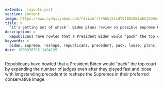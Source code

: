 ```yaml
--- 
extends: _layouts.post 
section: content 
image: https://www.nydailynews.com/resizer/YFh6SqYi5dYQtSQcUBiuhAjObWs=/1200x0/top/cloudfront-us-east-1.images.arcpublishing.com/tronc/QG5OTQEPPRAWXGDMDNBJOELSZE.jpg 
title: > 
  ’It’s getting out of whack’: Biden plans review on possible Supreme Court packing 
description: > 
  Republicans have howled that a President Biden would “pack” the top court by expanding the number of judges even after they played fast and loose with longstanding precedent to reshape the Supremes in their preferred conservative image. 
keywords: > 
  biden, supreme, reshape, republicans, precedent, pack, loose, plans, supremes, played, number, whack, review, getting, president, preferred, court, packing, possible 
date: 1603376795.1404195 
--- 
```

<div><p class=""> Republicans have howled that a President Biden would &#8220;pack&#8221; the top court by expanding the number of judges even after they played fast and loose with longstanding precedent to reshape the Supremes in their preferred conservative image.</p> </div>